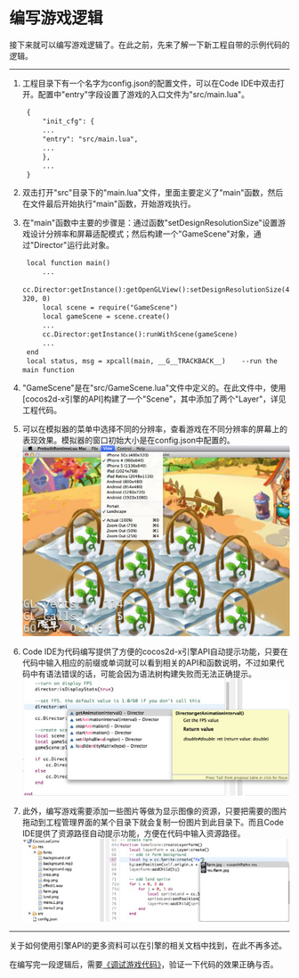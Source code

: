 编写游戏逻辑
=======

接下来就可以编写游戏逻辑了。在此之前，先来了解一下新工程自带的示例代码的逻辑。

-------------------

1. 工程目录下有一个名字为config.json的配置文件，可以在Code IDE中双击打开。配置中"entry"字段设置了游戏的入口文件为"src/main.lua"。 

        {
            "init_cfg": {
            ...
            "entry": "src/main.lua",
            ...
            },
            ...
        }
  
2. 双击打开"src"目录下的"main.lua"文件，里面主要定义了"main"函数，然后在文件最后开始执行"main"函数，开始游戏执行。
3. 在"main"函数中主要的步骤是：通过函数"setDesignResolutionSize"设置游戏设计分辨率和屏幕适配模式；然后构建一个"GameScene"对象，通过"Director"运行此对象。  

        local function main()
            ...
            cc.Director:getInstance():getOpenGLView():setDesignResolutionSize(480, 320, 0)
            local scene = require("GameScene")
            local gameScene = scene.create()
            ...
            cc.Director:getInstance():runWithScene(gameScene)
            ...
        end
        local status, msg = xpcall(main, __G__TRACKBACK__)    --run the main function
        
4. "GameScene"是在"src/GameScene.lua"文件中定义的。在此文件中，使用[cocos2d-x引擎的API]构建了一个"Scene"，其中添加了两个"Layer"，详见工程代码。
5. 可以在模拟器的菜单中选择不同的分辨率，查看游戏在不同分辨率的屏幕上的表现效果。模拟器的窗口初始大小是在config.json中配置的。  
  ![](./res/lua-multi-reso.jpg)
5. Code IDE为代码编写提供了方便的cocos2d-x引擎API自动提示功能，只要在代码中输入相应的前缀或单词就可以看到相关的API和函数说明，不过如果代码中有语法错误的话，可能会因为语法树构建失败而无法正确提示。  
  ![](./res/lua-autocode.jpg)
6. 此外，编写游戏需要添加一些图片等做为显示图像的资源，只要把需要的图片拖动到工程管理界面的某个目录下就会复制一份图片到此目录下。而且Code IDE提供了资源路径自动提示功能，方便在代码中输入资源路径。  
  ![](./res/lua-autopath.jpg)

-----------------
关于如何使用引擎API的更多资料可以在引擎的相关文档中找到，在此不再多述。

在编写完一段逻辑后，需要[《调试游戏代码》](../debugging/zh.md)，验证一下代码的效果正确与否。

